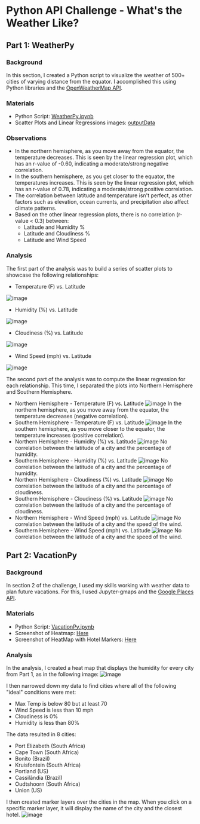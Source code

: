 # Python API Challenge - What's the Weather Like?

## Part 1: WeatherPy

### Background
In this section, I created a Python script to visualize the weather of 500+ cities of varying distance from the equator. I accomplished this using Python libraries and the [OpenWeatherMap API](https://openweathermap.org/api).

### Materials
- Python Script: [WeatherPy.ipynb](/WeatherPy/WeatherPy.ipynb)
- Scatter Plots and Linear Regressions images: [outputData](/WeatherPy/outputData)

### Observations
- In the northern hemisphere, as you move away from the equator, the temperature decreases. This is seen by the linear regression plot, which has an r-value of -0.60, indicating a moderate/strong negative correlation.
- In the southern hemisphere, as you get closer to the equator, the temperatures increases. This is seen by the linear regression plot, which has an r-value of 0.78, indicating a moderate/strong positive correlation.
- The correlation between latitude and temperature isn't perfect, as other factors such as elevation, ocean currents, and precipitation also affect climate patterns.
- Based on the other linear regression plots, there is no correlation (r-value < 0.3) between:
    - Latitude and Humidity %
    - Latitude and Cloudiness %
    - Latitude and Wind Speed

### Analysis
The first part of the analysis was to build a series of scatter plots to showcase the following relationships:
- Temperature (F) vs. Latitude

![image](/WeatherPy/outputData/Latitude%20vs%20Max%20Temperature.png)

- Humidity (%) vs. Latitude

![image](/WeatherPy/outputData/Latitude%20vs%20Humidity.png)

- Cloudiness (%) vs. Latitude

![image](/WeatherPy/outputData/Latitude%20vs%20Cloudiness.png)

- Wind Speed (mph) vs. Latitude

![image](/WeatherPy/outputData/Latitude%20vs%20Wind%20Speed.png)

The second part of the analysis was to compute the linear regression for each relationship. This time, I separated the plots into Northern Hemisphere and Southern Hemisphere. 
- Northern Hemisphere - Temperature (F) vs. Latitude
    ![image](/WeatherPy/outputData/NH%20-%20Max%20Temp%20vs%20Latitude%20Regression.png)
    In the northern hemisphere, as you move away from the equator, the temperature decreases (negative correlation).
- Southern Hemisphere - Temperature (F) vs. Latitude
    ![image](/WeatherPy/outputData/SH%20-%20Max%20Temp%20vs%20Latitude%20Regression.png)
    In the southern hemisphere, as you move closer to the equator, the temperature increases (positive correlation).
- Northern Hemisphere - Humidity (%) vs. Latitude
    ![image](/WeatherPy/outputData/NH%20-%20Humidity%20vs%20Latitude%20Regression.png)
    No correlation between the latitude of a city and the percentage of humidity.
- Southern Hemisphere - Humidity (%) vs. Latitude
    ![image](/WeatherPy/outputData/SH%20-%20Humidity%20vs%20Latitude%20Regression.png)
    No correlation between the latitude of a city and the percentage of humidity.
- Northern Hemisphere - Cloudiness (%) vs. Latitude
    ![image](/WeatherPy/outputData/NH%20-%20Cloudiness%20vs%20Latitude%20Regression.png)
    No correlation between the latitude of a city and the percentage of cloudiness.
- Southern Hemisphere - Cloudiness (%) vs. Latitude
    ![image](/WeatherPy/outputData/SH%20-%20Cloudiness%20vs%20Latitude%20Regression.png)
    No correlation between the latitude of a city and the percentage of cloudiness.
- Northern Hemisphere - Wind Speed (mph) vs. Latitude
    ![image](/WeatherPy/outputData/NH%20-%20Wind%20Speed%20vs%20Latitude%20Regression.png)
    No correlation between the latitude of a city and the speed of the wind.
- Southern Hemisphere - Wind Speed (mph) vs. Latitude
    ![image](/WeatherPy/outputData/SH%20-%20Wind%20Speed%20vs%20Latitude%20Regression.png)
    No correlation between the latitude of a city and the speed of the wind.

## Part 2: VacationPy

### Background
In section 2 of the challenge, I used my skills working with weather data to plan future vacations. For this, I used Jupyter-gmaps and the [Google Places API](https://developers.google.com/maps/documentation/places/web-service/overview).

### Materials
- Python Script: [VacationPy.ipynb](/WeatherPy/VacationPy.ipynb)
- Screenshot of Heatmap: [Here](/WeatherPy/outputData/Humidity%20Heatmap%20(VacationPy).png)
- Screenshot of HeatMap with Hotel Markers: [Here](/WeatherPy/outputData/Humidity%20Heatmap%20with%20Hotels%20(VacationPy).png)

### Analysis
In the analysis, I created a heat map that displays the humidity for every city from Part 1, as in the following image:
![image](/WeatherPy/outputData/Humidity%20Heatmap%20(VacationPy).png)

I then narrowed down my data to find cities where all of the following "ideal" conditions were met:
- Max Temp is below 80 but at least 70
- Wind Speed is less than 10 mph
- Cloudiness is 0%
- Humidity is less than 80%

The data resulted in 8 cities: 
- Port Elizabeth (South Africa)
- Cape Town (South Africa)
- Bonito (Brazil)
- Kruisfontein (South Africa)
- Portland (US)
- Cassilândia (Brazil)
- Oudtshoorn (South Africa)
- Union (US)

I then created marker layers over the cities in the map. When you click on a specific marker layer, it will display the name of the city and the closest hotel.
![image](/WeatherPy/outputData/Humidity%20Heatmap%20with%20Hotels%20(VacationPy).png)
